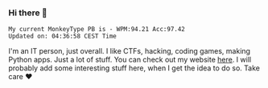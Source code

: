### Hi there 👋
<!-- PB START -->
```
My current MonkeyType PB is - WPM:94.21 Acc:97.42
Updated on: 04:36:58 CEST Time
```
<!-- PB END -->
I'm an IT person, just overall. I like CTFs, hacking, coding games, making Python apps. Just a lot of stuff.
You can check out my website [here](https://skill3472.github.io/).
I will probably add some interesting stuff here, when I get the idea to do so. Take care ❤️
